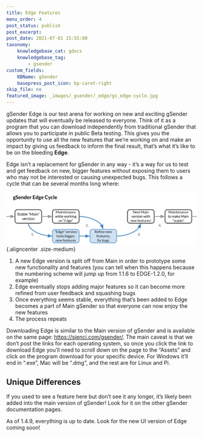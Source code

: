 ```yaml
---
title: Edge Features
menu_order: 4
post_status: publish
post_excerpt: 
post_date: 2021-07-01 15:55:00
taxonomy:
    knowledgebase_cat: gdocs
    knowledgebase_tag:
        - gsender
custom_fields:
    KBName: gSender
    basepress_post_icon: bp-caret-right
skip_file: no
featured_image: _images/_gsender/_edge/gs_edge-cycle.jpg
---
```


gSender Edge is our test arena for working on new and exciting gSender updates that will eventually be released to everyone. Think of it as a program that you can download independently from traditional gSender that allows you to participate in public Beta testing. This gives you the opportunity to use all the new features that we’re working on and make an impact by giving us feedback to inform the final result, that’s what it’s like to be on the bleeding **Edge**.

Edge isn’t a replacement for gSender in any way - it’s a way for us to test and get feedback on new, bigger features without exposing them to users who may not be interested or causing unexpected bugs. This follows a cycle that can be several months long where:

![](/_images/_gsender/_edge/gs_edge-cycle.jpg){.aligncenter .size-medium}

1. A new Edge version is split off from Main in order to prototype some new functionality and features (you can tell when this happens because the numbering scheme will jump up from 1.1.6 to EDGE-1.2.0, for example)
1. Edge eventually stops adding major features so it can become more refined from user feedback and squashing bugs
1. Once everything seems stable, everything that’s been added to Edge becomes a part of Main gSender so that everyone can now enjoy the new features
1. The process repeats

Downloading Edge is similar to the Main version of gSender and is available on the same page: <a href="https://sienci.com/gSender/" target="_blank" rel="noopener">https://sienci.com/gsender/</a>. The main caveat is that we don’t post the links for each operating system, so once you click the link to download Edge you’ll need to scroll down on the page to the “Assets” and click on the program download for your specific device. For Windows it’ll end in “.exe”, Mac will be “.dmg”, and the rest are for Linux and Pi.

## Unique Differences

If you used to see a feature here but don’t see it any longer, it’s likely been added into the main version of gSender! Look for it on the other gSender documentation pages.

As of 1.4.9, everything is up to date. Look for the new UI version of Edge coming soon!
